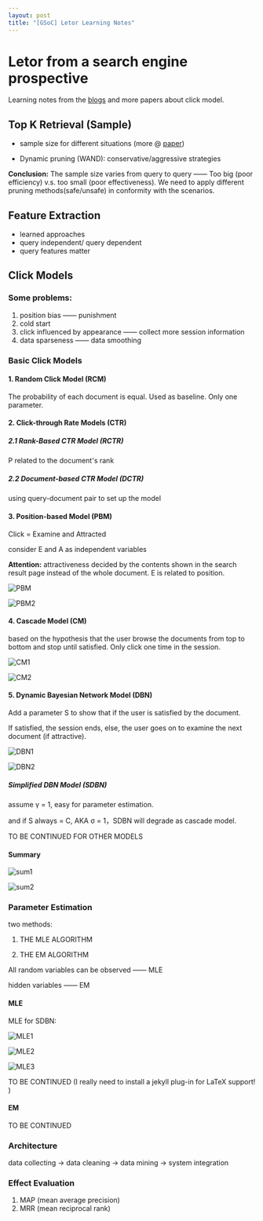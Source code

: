 ```yaml
---
layout: post
title: "[GSoC] Letor Learning Notes"
---
```


# Letor from a search engine prospective

Learning notes from the [blogs](http://terrierteam.blogspot.com/2013/03/learning-to-rank-research-using-terrier.html) and more papers about click model.


## Top K Retrieval (Sample)

* sample size for different situations (more @ [paper](http://www.dcs.gla.ac.uk/~craigm/publications/macdonald12inrt_ltr.pdf))

* Dynamic pruning (WAND): conservative/aggressive strategies

**Conclusion:** The sample size varies from query to query —— Too big (poor efficiency) v.s. too small (poor effectiveness). We need to apply different pruning methods(safe/unsafe) in conformity with the scenarios.

## Feature Extraction

* learned approaches
* query independent/ query dependent
* query features matter



## Click Models

### Some problems:

1. position bias —— punishment
2. cold start 
3. click influenced by appearance —— collect more session information
4. data sparseness —— data smoothing

### Basic Click Models

#### 1. Random Click Model (RCM)

The probability of each document is equal. Used as baseline. Only one parameter.

#### 2. Click-through Rate Models (CTR)  

##### 2.1 Rank-Based CTR Model (RCTR)

P related to the document's rank

##### 2.2 Document-based CTR Model (DCTR)

using query-document pair to set up the model

#### 3. Position-based Model (PBM)

Click = Examine and Attracted 

consider E and A as independent variables

**Attention:** attractiveness decided by the contents shown in the search result page instead of the whole document. E is related to position.

![PBM](https://congding.info/blog/pics/PBM.png)

![PBM2](https://congding.info/blog/pics/PBM2.png)

#### 4. Cascade Model (CM)

based on the hypothesis that the user browse the documents from top to bottom and stop until satisfied. Only click one time in the session.

![CM1](https://congding.info/blog/pics/CM1.png)

![CM2](https://congding.info/blog/pics/CM2.png)

#### 5. Dynamic Bayesian Network Model (DBN)

Add a parameter S to show that if the user is satisfied by the document.

If satisfied, the session ends, else, the user goes on to examine the next document (if attractive).

![DBN1](https://congding.info/blog/pics/DBN1.png)

![DBN2](https://congding.info/blog/pics/DBN2.png)

##### Simplified DBN Model (SDBN)

assume γ = 1, easy for parameter estimation.

and if S always = C, AKA σ = 1，SDBN will degrade as cascade model.

TO BE CONTINUED FOR OTHER MODELS

#### Summary

![sum1](https://congding.info/blog/pics/summary1.png)

![sum2](https://congding.info/blog/pics/summary2.png)

### Parameter Estimation

two methods:

1. THE MLE ALGORITHM

2. THE EM ALGORITHM

All random variables can be observed —— MLE

hidden variables —— EM 

#### MLE

MLE for SDBN:

![MLE1](https://congding.info/blog/pics/MLE1.png)

![MLE2](https://congding.info/blog/pics/MLE2.png)

![MLE3](https://congding.info/blog/pics/MLE3.png)

TO BE CONTINUED (I really need to install a jekyll plug-in for LaTeX support! )

#### EM

TO BE CONTINUED

### Architecture

data collecting -> data cleaning -> data mining -> system integration

### Effect Evaluation

1. MAP (mean average precision)
2. MRR (mean reciprocal rank)







